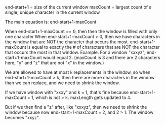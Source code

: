 end-start+1 = size of the current window
maxCount = largest count of a single, unique character in the current window

The main equation is: end-start+1-maxCount

When end-start+1-maxCount == 0, then then the window is filled with only one character
When end-start+1-maxCount > 0, then we have characters in the window that are NOT the character that occurs the most. end-start+1-maxCount is equal to exactly the # of characters that are NOT the character that occurs the most in that window. Example: For a window "xxxyz", end-start+1-maxCount would equal 2. (maxCount is 3 and there are 2 characters here, "y" and "z" that are not "x" in the window.)

We are allowed to have at most k replacements in the window, so when end-start+1-maxCount > k, then there are more characters in the window than we can replace, and we need to shrink the window.

If we have window with "xxxy" and k = 1, that's fine because end-start+1-maxCount = 1, which is not > k. maxLength gets updated to 4.

But if we then find a "z" after, like "xxxyz", then we need to shrink the window because now end-start+1-maxCount = 2, and 2 > 1. The window becomes "xxyz".
